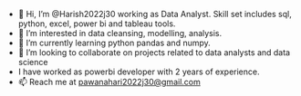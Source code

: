 - 👋 Hi, I’m @Harish2022j30 working as Data Analyst. Skill set includes sql, python, excel, power bi and tableau tools.
- 👀 I’m interested in data cleansing, modelling, analysis.
- 🌱 I’m currently learning python pandas and numpy.
- 💞️ I’m looking to collaborate on projects related to data analysts and data science
- I have worked as powerbi developer with 2 years of experience.
- 📫 Reach me at pawanahari2022j30@gmail.com 

<!---
Harish2022j30/Harish2022j30 is a ✨ special ✨ repository because its `README.md` (this file) appears on your GitHub profile.
You can click the Preview link to take a look at your changes.
--->
